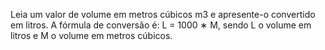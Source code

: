 Leia um valor de volume em metros cúbicos m3 e apresente-o convertido em litros. 
A fórmula de conversão é: L = 1000 ∗ M, sendo L o volume em litros e M o volume em metros cúbicos.